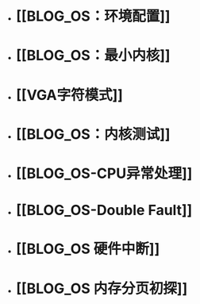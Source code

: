 - # [[BLOG_OS：环境配置]]
- # [[BLOG_OS：最小内核]]
- # [[VGA字符模式]]
- # [[BLOG_OS：内核测试]]
- # [[BLOG_OS-CPU异常处理]]
- # [[BLOG_OS-Double Fault]]
- # [[BLOG_OS 硬件中断]]
- # [[BLOG_OS 内存分页初探]]